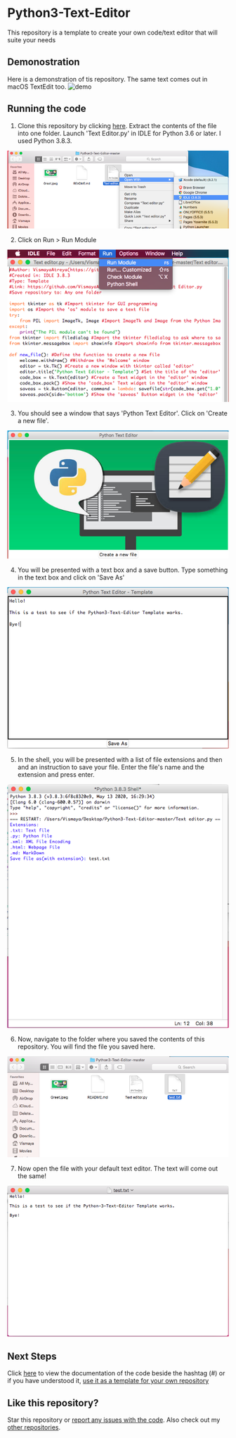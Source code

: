 # Python3-Text-Editor
This repository is a template to create your own code/text editor that will suite your needs

## Demonostration
Here is a demonstration of tis repository. The same text comes out in macOS TextEdit too.
![demo](https://github.com/VismayaAtreya/Python3-Text-Editor/blob/master/Demonstration.gif)

## Running the code

1. Clone this repository by clicking [here](https://github.com/VismayaAtreya/Python3-Text-Editor/archive/master.zip). Extract the contents of the file into one folder. Launch 'Text Editor.py' in IDLE for Python 3.6 or later. I used Python 3.8.3.

![image](https://github.com/VismayaAtreya/Python3-Text-Editor/blob/master/User%20Guide%20Images/IMG%201.png)

2. Click on Run > Run Module

![image](https://github.com/VismayaAtreya/Python3-Text-Editor/blob/master/User%20Guide%20Images/IMG%202.png)

3. You should see a window that says 'Python Text Editor'.  Click on 'Create a new file'.

![image](https://github.com/VismayaAtreya/Python3-Text-Editor/blob/master/User%20Guide%20Images/IMG%203.png)

4. You will be presented with  a text box and a save button. Type something in the text box and click on 'Save As'

![image](https://github.com/VismayaAtreya/Python3-Text-Editor/blob/master/User%20Guide%20Images/IMG%204.png)

5. In the shell, you will be presented with a list of file extensions and then and an instruction to save your file. Enter the file's name and the extension and press enter.

![image](https://github.com/VismayaAtreya/Python3-Text-Editor/blob/master/User%20Guide%20Images/IMG%205.png)

6. Now, navigate to the folder where you saved the contents of this repository. You will find the file you saved here.

![image](https://github.com/VismayaAtreya/Python3-Text-Editor/blob/master/User%20Guide%20Images/IMG%206.png)

7. Now open the file with your default text editor. The text will come out the same!

![image](https://github.com/VismayaAtreya/Python3-Text-Editor/blob/master/User%20Guide%20Images/IMG%207.png)

## Next Steps

Click [here](https://github.com/VismayaAtreya/Python3-Text-Editor/blob/master/Text%20editor.py) to view the documentation of the code beside the hashtag (#) or if you have understood it, [use it as a template for your own repository](https://github.com/VismayaAtreya/Python3-Text-Editor/generate)

## Like this repository?

Star this repository or [report any issues with the code](https://github.com/VismayaAtreya/Python3-Text-Editor/issues). Also check out my [other repositories](https://github.com/VismayaAtreya).
